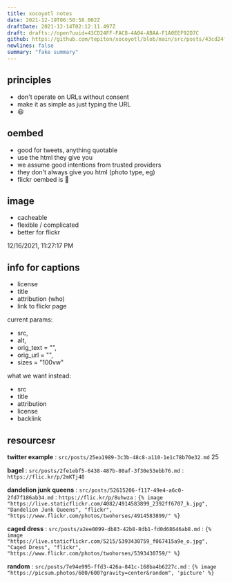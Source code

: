 ```yaml
---
title: xocoyotl notes
date: 2021-12-19T06:50:58.002Z
draftDate: 2021-12-14T02:12:11.497Z
draft: drafts://open?uuid=43CD24FF-FAC8-4A04-ABAA-F1A0EEF92D7C
github: https://github.com/tepiton/xocoyotl/blob/main/src/posts/43cd24ff-fac8-4a04-abaa-f1a0eef92d7c.md
newlines: false
summary: "fake summary"
---
```

## principles

  - don't operate on URLs without consent
  - make it as simple as just typing the URL
  -  😆

## oembed
  - good for tweets, anything quotable
  - use the html they give you
  - we assume good intentions from trusted providers
  - they don't always give you html (photo type, eg)
  - flickr oembed is 🤮

## image
  - cacheable
  - flexible / complicated
  - better for flickr

12/16/2021, 11:27:17 PM

## info for captions

- license
- title
- attribution (who)
- link to flickr page

current params:
- src,
- alt, 
- orig_text = "",
- orig_url = "",
- sizes = "100vw"

what we want instead:
- src
- title
- attribution
- license
- backlink

## resourcesr

**twitter example**
:   `src/posts/25ea1989-3c3b-48c8-a110-1e1c78b70e32.md`
25

**bagel**
:  `src/posts/2fe1ebf5-6438-487b-80af-3f30e53ebb76.md`
:  `https://flic.kr/p/2mKTj48`

**dandelion junk queens**
:  `src/posts/52615206-f117-49e4-a6c0-2fd7f186ab34.md`
:  `https://flic.kr/p/8uhwza`
:  `{% image "https://live.staticflickr.com/4082/4914583899_2392ff6707_k.jpg", "Dandelion Junk Queens", "flickr", "https://www.flickr.com/photos/twohorses/4914583899/" %}`


**caged dress**
:	`src/posts/a2ee0099-db83-42b8-8db1-fd0d68646ab8.md`
:	`{% image "https://live.staticflickr.com/5215/5393430759_f067415a9e_o.jpg", "Caged Dress", "flickr", "https://www.flickr.com/photos/twohorses/5393430759/" %}`

**random**
:	`src/posts/7e94e995-ffd3-426a-841c-168ba4b6227c.md`
:	`{% image "https://picsum.photos/600/600?gravity=center&random", 'picture' %}`
